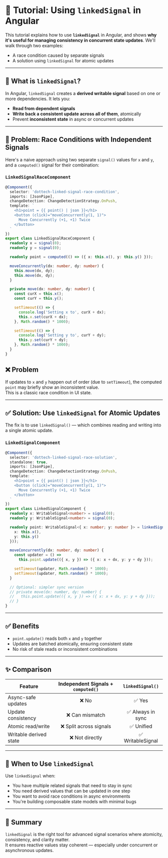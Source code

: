 # 🔗 Tutorial: Using `linkedSignal` in Angular

This tutorial explains how to use **`linkedSignal`** in Angular, and shows **why it's useful for managing consistency in concurrent state updates**. We'll walk through two examples:

- A race condition caused by separate signals
- A solution using `linkedSignal` for atomic updates

---

## 🧠 What is `linkedSignal`?

In Angular, `linkedSignal` creates a **derived writable signal** based on one or more dependencies. It lets you:

- **Read from dependent signals**
- **Write back a consistent update across all of them**, atomically
- Prevent **inconsistent state** in async or concurrent updates

---

## 🐛 Problem: Race Conditions with Independent Signals

Here's a naive approach using two separate `signal()` values for `x` and `y`, and a `computed()` signal for their combination:

### `LinkedSignalRaceComponent`

```ts
@Component({
  selector: 'dottech-linked-signal-race-condition',
  imports: [JsonPipe],
  changeDetection: ChangeDetectionStrategy.OnPush,
  template: `
    <h1>point = {{ point() | json }}</h1>
    <button (click)="moveConcurrently(1, 1)">
      Move Concurrently (+1, +1) Twice
    </button>
  `
})
export class LinkedSignalRaceComponent {
  readonly x = signal(0);
  readonly y = signal(0);

  readonly point = computed(() => ({ x: this.x(), y: this.y() }));

  moveConcurrently(dx: number, dy: number) {
    this.move(dx, dy);
    this.move(dx, dy);
  }

  private move(dx: number, dy: number) {
    const curX = this.x();
    const curY = this.y();

    setTimeout(() => {
      console.log('Setting x to', curX + dx);
      this.x.set(curX + dx);
    }, Math.random() * 1000);

    setTimeout(() => {
      console.log('Setting y to', curY + dy);
      this.y.set(curY + dy);
    }, Math.random() * 1000);
  }
}
```
## ❌ Problem

If updates to `x` and `y` happen out of order (due to `setTimeout`), the computed `point` may briefly show an inconsistent value.  
This is a classic race condition in UI state.

---

## ✅ Solution: Use `linkedSignal` for Atomic Updates

The fix is to use `linkedSignal()` — which combines reading and writing into a single atomic update.

### `LinkedSignalComponent`

```ts
@Component({
  selector: 'dottech-linked-signal-race-solution',
  standalone: true,
  imports: [JsonPipe],
  changeDetection: ChangeDetectionStrategy.OnPush,
  template: `
    <h1>point = {{ point() | json }}</h1>
    <button (click)="moveConcurrently(1, 1)">
      Move Concurrently (+1, +1) Twice
    </button>
  `
})
export class LinkedSignalComponent {
  readonly x: WritableSignal<number> = signal(0);
  readonly y: WritableSignal<number> = signal(0);

  readonly point: WritableSignal<{ x: number; y: number }> = linkedSignal(() => ({
    x: this.x(),
    y: this.y()
  }));

  moveConcurrently(dx: number, dy: number) {
    const updater = () =>
      this.point.update(({ x, y }) => ({ x: x + dx, y: y + dy }));

    setTimeout(updater, Math.random() * 1000);
    setTimeout(updater, Math.random() * 1000);
  }

  // Optional: simpler sync version
  // private move(dx: number, dy: number) {
  //   this.point.update(({ x, y }) => ({ x: x + dx, y: y + dy }));
  // }
}
```

---

## ✅ Benefits

- `point.update()` reads both `x` and `y` together
- Updates are batched atomically, ensuring consistent state
- No risk of stale reads or inconsistent combinations

---

## ✨ Comparison

| Feature                      | Independent Signals + `computed()` | `linkedSignal()`      |
|------------------------------|:----------------------------------:|:---------------------:|
| Async-safe updates           | ❌ No                              | ✅ Yes                |
| Update consistency           | ❌ Can mismatch                    | ✅ Always in sync     |
| Atomic read/write            | ❌ Split across signals            | ✅ Unified            |
| Writable derived state       | ❌ Not directly                    | ✅ WritableSignal     |

---

## 🧩 When to Use `linkedSignal`

Use `linkedSignal` when:

- You have multiple related signals that need to stay in sync
- You need derived values that can be updated in one step
- You want to avoid race conditions in async environments
- You're building composable state models with minimal bugs


---

## 📝 Summary

`linkedSignal` is the right tool for advanced signal scenarios where atomicity, consistency, and clarity matter.  
It ensures reactive values stay coherent — especially under concurrent or asynchronous updates.
